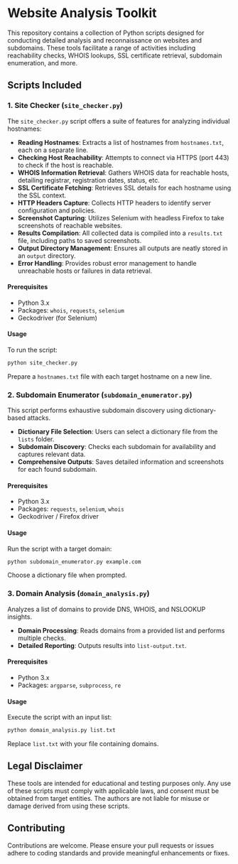 # Website Analysis Toolkit

This repository contains a collection of Python scripts designed for conducting detailed analysis and reconnaissance on websites and subdomains. These tools facilitate a range of activities including reachability checks, WHOIS lookups, SSL certificate retrieval, subdomain enumeration, and more.

## Scripts Included

### 1. Site Checker (`site_checker.py`)

The `site_checker.py` script offers a suite of features for analyzing individual hostnames:

- **Reading Hostnames**: Extracts a list of hostnames from `hostnames.txt`, each on a separate line.
- **Checking Host Reachability**: Attempts to connect via HTTPS (port 443) to check if the host is reachable.
- **WHOIS Information Retrieval**: Gathers WHOIS data for reachable hosts, detailing registrar, registration dates, status, etc.
- **SSL Certificate Fetching**: Retrieves SSL details for each hostname using the SSL context.
- **HTTP Headers Capture**: Collects HTTP headers to identify server configuration and policies.
- **Screenshot Capturing**: Utilizes Selenium with headless Firefox to take screenshots of reachable websites.
- **Results Compilation**: All collected data is compiled into a `results.txt` file, including paths to saved screenshots.
- **Output Directory Management**: Ensures all outputs are neatly stored in an `output` directory.
- **Error Handling**: Provides robust error management to handle unreachable hosts or failures in data retrieval.

#### Prerequisites
- Python 3.x
- Packages: `whois`, `requests`, `selenium`
- Geckodriver (for Selenium)

#### Usage
To run the script:
```bash
python site_checker.py
```
Prepare a `hostnames.txt` file with each target hostname on a new line.

### 2. Subdomain Enumerator (`subdomain_enumerator.py`)

This script performs exhaustive subdomain discovery using dictionary-based attacks.

- **Dictionary File Selection**: Users can select a dictionary file from the `lists` folder.
- **Subdomain Discovery**: Checks each subdomain for availability and captures relevant data.
- **Comprehensive Outputs**: Saves detailed information and screenshots for each found subdomain.

#### Prerequisites
- Python 3.x
- Packages: `requests`, `selenium`, `whois`
- Geckodriver / Firefox driver

#### Usage
Run the script with a target domain:
```bash
python subdomain_enumerator.py example.com
```
Choose a dictionary file when prompted.

### 3. Domain Analysis (`domain_analysis.py`)

Analyzes a list of domains to provide DNS, WHOIS, and NSLOOKUP insights.

- **Domain Processing**: Reads domains from a provided list and performs multiple checks.
- **Detailed Reporting**: Outputs results into `list-output.txt`.

#### Prerequisites
- Python 3.x
- Packages: `argparse`, `subprocess`, `re`

#### Usage
Execute the script with an input list:
```bash
python domain_analysis.py list.txt
```
Replace `list.txt` with your file containing domains.

## Legal Disclaimer

These tools are intended for educational and testing purposes only. Any use of these scripts must comply with applicable laws, and consent must be obtained from target entities. The authors are not liable for misuse or damage derived from using these scripts.

## Contributing

Contributions are welcome. Please ensure your pull requests or issues adhere to coding standards and provide meaningful enhancements or fixes.
